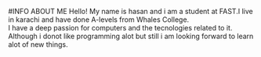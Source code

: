 #INFO ABOUT ME
Hello! My name is hasan and i am a student at FAST.I live in karachi and have done A-levels from Whales College.
<br/>
I have a deep passion for computers and the tecnologies related to it. Although i donot like programming alot but still i am looking forward to learn alot of new things.
